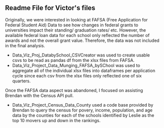 ## Readme File for Victor's files
Originally, we were interested in looking at FAFSA (Free Application for Federal Student Aid) Data to see how changes in federal grants to universities impact their standing/ graduation rates/ etc. However, the available federal loan data for each school only reflected the number of awards and not the overall grant value. Therefore, the data was not included in the final analysis.
* Data_Viz_Proj_DatabySchool_CSVCreator was used to create usable csvs to be read as pandas df from the xlsx files from FAFSA.
* Data_Viz_Project_Data_Munging_FAFSA_bySChool was used to aggregate all of the individual xlsx files into dataframes per application cycle since each csv from the xlsx files only reflected one of six quarters.

Once the FAFSA data aspect was abandoned, I focused on assisting Brendan with the Census API pull.
* Data_Viz_Project_Census_Data_County used a code base provided by Brendan to query the census for povery, income, population, and age data by the counties for each of the schools identified by Leslie as the top 10 movers up and down in the rankings.
